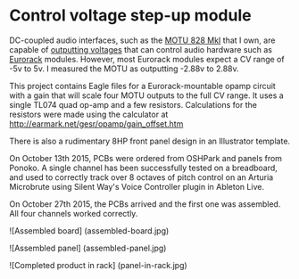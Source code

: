 # Control voltage step-up module

DC-coupled audio interfaces, such as the [MOTU 828 MkI](http://www.soundonsound.com/sos/jul01/articles/motu828.asp)
that I own, are capable
of [outputting voltages](http://www.expert-sleepers.co.uk/siwacompatibility.html) that can
control audio hardware such as
[Eurorack](http://electronicmusic.wikia.com/wiki/Eurorack) modules. However,
most Eurorack modules expect a CV range of -5v to 5v. I measured the MOTU as
outputting -2.88v to 2.88v.

This project contains Eagle files for a Eurorack-mountable opamp circuit with a gain that will
scale four MOTU outputs to the full CV range. It uses a single TL074 quad
op-amp and a few resistors. Calculations for the resistors were made using the calculator at 
http://earmark.net/gesr/opamp/gain_offset.htm

There is also a rudimentary 8HP front panel design in an Illustrator template.

On October 13th 2015, PCBs were ordered from OSHPark and panels from
Ponoko.  A single channel has been successfully tested on a
breadboard, and used to correctly track over 8 octaves of pitch control on
an Arturia Microbrute using Silent Way's Voice Controller plugin in Ableton Live.

On October 27th 2015, the PCBs arrived and the first one was assembled. All four channels worked correctly.

![Assembled board]
(assembled-board.jpg)

![Assembled panel]
(assembled-panel.jpg)

![Completed product in rack]
(panel-in-rack.jpg)
